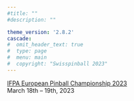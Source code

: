 ```yaml
---
#title: ""
#description: ""

theme_version: '2.8.2'
cascade:
#  omit_header_text: true
#  type: page
#  menu: main
#  copyright: "Swisspinball 2023"
---
```

[IFPA European Pinball Championship 2023](https://www.pinballevents.de/ifpa-ch/ifpaepc/)  
March 18th – 19th, 2023
